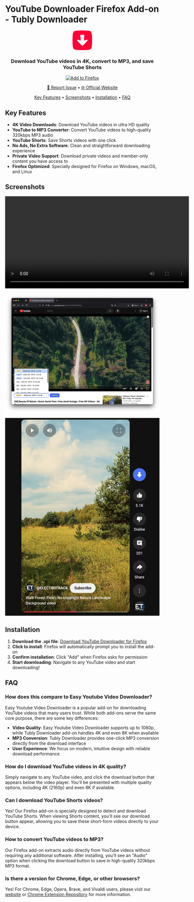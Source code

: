 # YouTube Downloader Firefox Add-on - Tubly Downloader

<p align="center">
  <img src="logo/icon128.png" width="64" height="64" alt="Tubly Downloader Firefox Add-on Logo">
</p>

<h3 align="center">Download YouTube videos in 4K, convert to MP3, and save YouTube Shorts</h3>

<p align="center">
  <a href="https://github.com/tublydownloader/Firefox-Youtube-Downloader/releases/latest/download/tubly-downloader-firefox.xpi">
    <img src="https://img.shields.io/badge/Add%20to-Firefox-FF7139?style=for-the-badge&logo=firefox" alt="Add to Firefox">
  </a>
</p>

<p align="center">
  <a href="https://github.com/tublydownloader/Firefox-Youtube-Downloader/issues/new/choose">🐛 Report Issue</a> •
  <a href="https://tubly.download">🌐 Official Website</a>
</p>

<p align="center">
  <a href="#key-features">Key Features</a> •
  <a href="#screenshots">Screenshots</a> •
  <a href="#installation">Installation</a> •
  <a href="#faq">FAQ</a>
</p>

## Key Features

- **4K Video Downloads**: Download YouTube videos in ultra HD quality
- **YouTube to MP3 Converter**: Convert YouTube videos to high-quality 320kbps MP3 audio
- **YouTube Shorts**: Save Shorts videos with one click
- **No Ads, No Extra Software**: Clean and straightforward downloading experience
- **Private Video Support**: Download private videos and member-only content you have access to
- **Firefox Optimized**: Specially designed for Firefox on Windows, macOS, and Linux

## Screenshots

<p align="center">
  <video src="https://github.com/user-attachments/assets/773b696d-83cf-487f-a27b-ce8c3b392423" width="600" alt="YouTube Downloader demo video">
</p>

<p align="center">
  <img src="screenshots/firefox.webp" width="600" alt="YouTube Downloader interface">
</p>

<p align="center">
  <img src="screenshots/shorts.webp" width="600" alt="YouTube Shorts download">
</p>

## Installation

1. **Download the .xpi file**: [Download YouTube Downloader for Firefox](https://github.com/tublydownloader/Firefox-Youtube-Downloader/releases/latest/download/tubly-downloader-firefox.xpi)
2. **Click to install**: Firefox will automatically prompt you to install the add-on
3. **Confirm installation**: Click "Add" when Firefox asks for permission
4. **Start downloading**: Navigate to any YouTube video and start downloading!

## FAQ

### How does this compare to Easy Youtube Video Downloader?
Easy Youtube Video Downloader is a popular add-on for downloading YouTube videos that many users trust. While both add-ons serve the same core purpose, there are some key differences:

- **Video Quality**: Easy Youtube Video Downloader supports up to 1080p, while Tubly Downloader add-on handles 4K and even 8K when available
- **MP3 Conversion**: Tubly Downloader provides one-click MP3 conversion directly from the download interface
- **User Experience**: We focus on modern, intuitive design with reliable download performance

### How do I download YouTube videos in 4K quality?
Simply navigate to any YouTube video, and click the download button that appears below the video player. You'll be presented with multiple quality options, including 4K (2160p) and even 8K if available.

### Can I download YouTube Shorts videos?
Yes! Our Firefox add-on is specially designed to detect and download YouTube Shorts. When viewing Shorts content, you'll see our download button appear, allowing you to save these short-form videos directly to your device.

### How to convert YouTube videos to MP3?
Our Firefox add-on extracts audio directly from YouTube videos without requiring any additional software. After installing, you'll see an "Audio" option when clicking the download button to save in high-quality 320kbps MP3 format.

### Is there a version for Chrome, Edge, or other browsers?
Yes! For Chrome, Edge, Opera, Brave, and Vivaldi users, please visit our [website](https://tubly.download) or [Chrome Extension Repository](https://github.com/tublydownloader/Youtube-Downloader-Extension) for more information.

